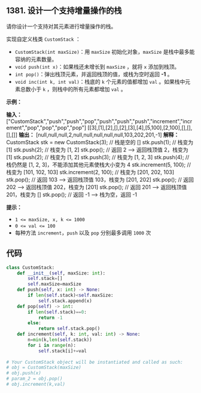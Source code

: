 ## 1381. 设计一个支持增量操作的栈
请你设计一个支持对其元素进行增量操作的栈。

实现自定义栈类 `CustomStack` ：

-   `CustomStack(int maxSize)`：用 `maxSize` 初始化对象，`maxSize` 是栈中最多能容纳的元素数量。
-   `void push(int x)`：如果栈还未增长到 `maxSize` ，就将 `x` 添加到栈顶。
-   `int pop()`：弹出栈顶元素，并返回栈顶的值，或栈为空时返回 **-1** 。
-   `void inc(int k, int val)`：栈底的 `k` 个元素的值都增加 `val` 。如果栈中元素总数小于 `k` ，则栈中的所有元素都增加 `val` 。

**示例：**

**输入：**
["CustomStack","push","push","pop","push","push","push","increment","increment","pop","pop","pop","pop"]
[[3],[1],[2],[],[2],[3],[4],[5,100],[2,100],[],[],[],[]]
**输出：**
[null,null,null,2,null,null,null,null,null,103,202,201,-1]
**解释：**
CustomStack stk = new CustomStack(3); // 栈是空的 []
stk.push(1);                          // 栈变为 [1]
stk.push(2);                          // 栈变为 [1, 2]
stk.pop();                            // 返回 2 --> 返回栈顶值 2，栈变为 [1]
stk.push(2);                          // 栈变为 [1, 2]
stk.push(3);                          // 栈变为 [1, 2, 3]
stk.push(4);                          // 栈仍然是 [1, 2, 3]，不能添加其他元素使栈大小变为 4
stk.increment(5, 100);                // 栈变为 [101, 102, 103]
stk.increment(2, 100);                // 栈变为 [201, 202, 103]
stk.pop();                            // 返回 103 --> 返回栈顶值 103，栈变为 [201, 202]
stk.pop();                            // 返回 202 --> 返回栈顶值 202，栈变为 [201]
stk.pop();                            // 返回 201 --> 返回栈顶值 201，栈变为 []
stk.pop();                            // 返回 -1 --> 栈为空，返回 -1

**提示：**

-   `1 <= maxSize, x, k <= 1000`
-   `0 <= val <= 100`
-   每种方法 `increment`，`push` 以及 `pop` 分别最多调用 `1000` 次

## 代码
```py
class CustomStack:
	def __init__(self, maxSize: int):
		self.stack=[]
		self.maxSize=maxSize
	def push(self, x: int) -> None:
		if len(self.stack)<self.maxSize:
			self.stack.append(x)
	def pop(self) -> int:
		if len(self.stack)==0:
			return -1
		else:
			return self.stack.pop()
	def increment(self, k: int, val: int) -> None:
		n=min(k,len(self.stack))
		for i in range(n):
			self.stack[i]+=val
  
# Your CustomStack object will be instantiated and called as such:
# obj = CustomStack(maxSize)
# obj.push(x)
# param_2 = obj.pop()
# obj.increment(k,val)
```
